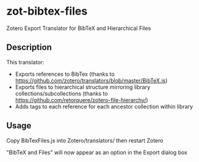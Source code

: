 # zot-bibtex-files
Zotero Export Translator for BibTeX and Hierarchical Files

## Description
This translator:
- Exports references to BibTex (thanks to https://github.com/zotero/translators/blob/master/BibTeX.js)
- Exports files to hierarchical structure mirroring library collections/subcollections (thanks to https://github.com/retorquere/zotero-file-hierarchy/)
- Adds tags to each reference for each ancestor collection within library

## Usage
Copy BibTexFiles.js into Zotero/translators/ then restart Zotero

"BibTeX and Files" will now appear as an option in the Export dialog box
